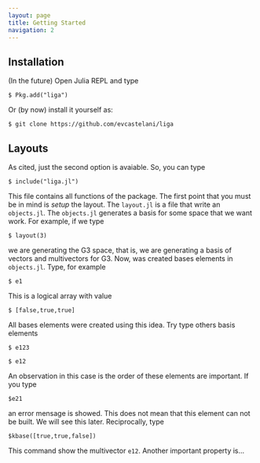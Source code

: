 ```yaml
---
layout: page
title: Getting Started
navigation: 2
---
```


## Installation


(In the future) Open Julia REPL and type

    $ Pkg.add("liga")

Or (by now) install it yourself as:

    $ git clone https://github.com/evcastelani/liga

## Layouts

As cited, just the second option is avaiable. So, you can type 

	$ include("liga.jl")

This file contains all functions of the package. The first point that you must
be in mind is *setup* the layout. The ```layout.jl``` is a file that write
an ```objects.jl```. The ```objects.jl``` generates a basis for some space that we want work. For example, if we type

	$ layout(3)

we are generating  the G3 space, that is, we are generating a basis of vectors and multivectors for G3. Now, was created bases elements in ```objects.jl```. Type, for example

    $ e1

This is a logical array with value 

    $ [false,true,true]

All bases elements were created using this idea. Try type others basis elements
    
    $ e123

    $ e12          
An  observation in this case is the order of these elements are important. If you type

    $e21

an error mensage is showed. This does not mean that this element can not be built. We will see this later. Reciprocally, type

    $kbase([true,true,false])

This command show the multivector ```e12```. Another important property is...    
